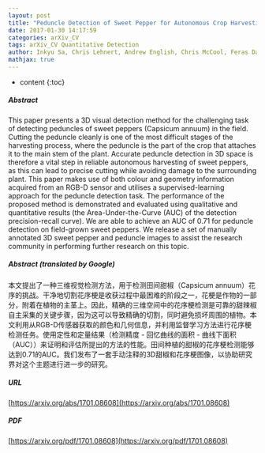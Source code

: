 ```yaml
---
layout: post
title: "Peduncle Detection of Sweet Pepper for Autonomous Crop Harvesting - Combined Colour and 3D Information"
date: 2017-01-30 14:17:59
categories: arXiv_CV
tags: arXiv_CV Quantitative Detection
author: Inkyu Sa, Chris Lehnert, Andrew English, Chris McCool, Feras Dayoub, Ben Upcroft, Tristan Perez
mathjax: true
---
```


* content
{:toc}

##### Abstract
This paper presents a 3D visual detection method for the challenging task of detecting peduncles of sweet peppers (Capsicum annuum) in the field. Cutting the peduncle cleanly is one of the most difficult stages of the harvesting process, where the peduncle is the part of the crop that attaches it to the main stem of the plant. Accurate peduncle detection in 3D space is therefore a vital step in reliable autonomous harvesting of sweet peppers, as this can lead to precise cutting while avoiding damage to the surrounding plant. This paper makes use of both colour and geometry information acquired from an RGB-D sensor and utilises a supervised-learning approach for the peduncle detection task. The performance of the proposed method is demonstrated and evaluated using qualitative and quantitative results (the Area-Under-the-Curve (AUC) of the detection precision-recall curve). We are able to achieve an AUC of 0.71 for peduncle detection on field-grown sweet peppers. We release a set of manually annotated 3D sweet pepper and peduncle images to assist the research community in performing further research on this topic.

##### Abstract (translated by Google)
本文提出了一种三维视觉检测方法，用于检测田间甜椒（Capsicum annuum）花序的挑战。干净地切割花序梗是收获过程中最困难的阶段之一，花梗是作物的一部分，附着在植物的主茎上。因此，精确的三维空间中的花序梗检测是可靠的甜辣椒自主采集的关键步骤，因为这可以导致精确的切割，同时避免损坏周围的植物。本文利用从RGB-D传感器获取的颜色和几何信息，并利用监督学习方法进行花序梗检测任务。使用定性和定量结果（检测精度 - 回忆曲线的面积 - 曲线下面积（AUC））来证明和评估所提出的方法的性能。田间种植的甜椒的花序梗检测能够达到0.71的AUC。我们发布了一套手动注释的3D甜椒和花序梗图像，以协助研究界对这个主题进行进一步的研究。

##### URL
[https://arxiv.org/abs/1701.08608](https://arxiv.org/abs/1701.08608)

##### PDF
[https://arxiv.org/pdf/1701.08608](https://arxiv.org/pdf/1701.08608)

